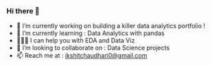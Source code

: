### Hi there 👋


- 🔭 I’m currently working on building a killer data analytics portfolio !
- 🌱 I’m currently learning : Data Analytics with pandas 
- 👨🏻‍💻 I can help you with EDA and Data Viz
- 👯 I’m looking to collaborate on : Data Science projects
- 📫 Reach me at : ikshitchaudhari0@gmail.com
